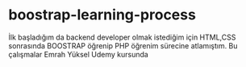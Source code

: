 # boostrap-learning-process

İlk başladığım da backend developer olmak istediğim için HTML,CSS sonrasında BOOSTRAP öğrenip PHP öğrenim sürecine atlamıştım. 
Bu çalışmalar Emrah Yüksel Udemy kursunda 
